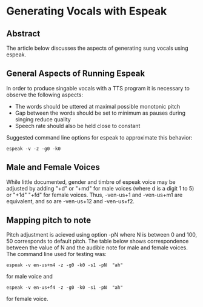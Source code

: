 # Generating Vocals with Espeak

## Abstract 
The article below discusses the aspects of generating sung vocals using espeak.

## General Aspects of Running Espeak
In order to produce singable vocals with a TTS program it is necessary to observe the following aspects:
* The words should be uttered at maximal possible monotonic pitch
* Gap between the words should be set to minimum as pauses during singing reduce quality
* Speech rate should also be held close to constant

Suggested command line options for espeak to approximate this behavior:

`espeak -v -z -g0 -k0`

## Male and Female Voices
While little documented, gender and timbre of espeak voice may be adjusted by adding "+d" or "+md" for male voices (where d is a digit 1 to 5) or "+1d" "+fd" for female voices. Thus, -ven-us+1 and -ven-us+m1 are equivalent, and so are -ven-us+12 and -ven-us+f2.

## Mapping pitch to note
Pitch adjustment is acieved using option -pN where N is between 0 and 100, 50 corresponds to default pitch. The table below shows correspondence between the value of N and the audible note for male and female voices. The command line used for testing was:

`espeak -v en-us+m4 -z -g0 -k0 -s1 -pN  "ah"`

for male voice and

`espeak -v en-us+f4 -z -g0 -k0 -s1 -pN  "ah"`

for female voice.

